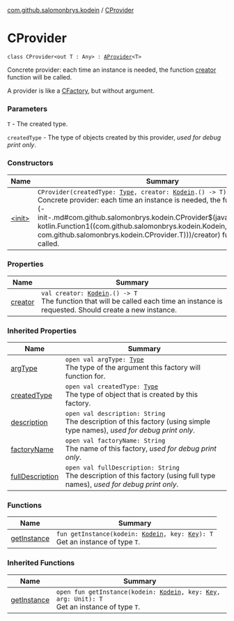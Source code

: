 [com.github.salomonbrys.kodein](../index.md) / [CProvider](.)

# CProvider

`class CProvider<out T : Any> : `[`AProvider`](../-a-provider/index.md)`<T>`

Concrete provider: each time an instance is needed, the function [creator](creator.md) function will be called.

A provider is like a [CFactory](../-c-factory/index.md), but without argument.

### Parameters

`T` - The created type.

`createdType` - The type of objects created by this provider, *used for debug print only*.

### Constructors

| Name | Summary |
|---|---|
| [&lt;init&gt;](-init-.md) | `CProvider(createdType: `[`Type`](http://docs.oracle.com/javase/6/docs/api/java/lang/reflect/Type.html)`, creator: `[`Kodein`](../-kodein/index.md)`.() -> T)`<br>Concrete provider: each time an instance is needed, the function [creator](-init-.md#com.github.salomonbrys.kodein.CProvider$<init>(java.lang.reflect.Type, kotlin.Function1((com.github.salomonbrys.kodein.Kodein, com.github.salomonbrys.kodein.CProvider.T)))/creator) function will be called. |

### Properties

| Name | Summary |
|---|---|
| [creator](creator.md) | `val creator: `[`Kodein`](../-kodein/index.md)`.() -> T`<br>The function that will be called each time an instance is requested. Should create a new instance. |

### Inherited Properties

| Name | Summary |
|---|---|
| [argType](../-a-provider/arg-type.md) | `open val argType: `[`Type`](http://docs.oracle.com/javase/6/docs/api/java/lang/reflect/Type.html)<br>The type of the argument this factory will function for. |
| [createdType](../-a-provider/created-type.md) | `open val createdType: `[`Type`](http://docs.oracle.com/javase/6/docs/api/java/lang/reflect/Type.html)<br>The type of object that is created by this factory. |
| [description](../-a-provider/description.md) | `open val description: String`<br>The description of this factory (using simple type names), *used for debug print only*. |
| [factoryName](../-a-provider/factory-name.md) | `open val factoryName: String`<br>The name of this factory, *used for debug print only*. |
| [fullDescription](../-a-provider/full-description.md) | `open val fullDescription: String`<br>The description of this factory (using full type names), *used for debug print only*. |

### Functions

| Name | Summary |
|---|---|
| [getInstance](get-instance.md) | `fun getInstance(kodein: `[`Kodein`](../-kodein/index.md)`, key: `[`Key`](../-kodein/-key/index.md)`): T`<br>Get an instance of type `T`. |

### Inherited Functions

| Name | Summary |
|---|---|
| [getInstance](../-a-provider/get-instance.md) | `open fun getInstance(kodein: `[`Kodein`](../-kodein/index.md)`, key: `[`Key`](../-kodein/-key/index.md)`, arg: Unit): T`<br>Get an instance of type `T`. |
